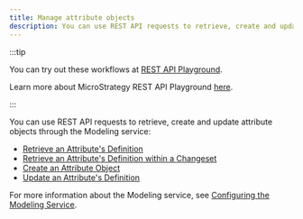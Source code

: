 ```yaml
---
title: Manage attribute objects
description: You can use REST API requests to retrieve, create and update attribute objects through the Modeling service.
---
```


:::tip

You can try out these workflows at [REST API Playground](https://www.postman.com/microstrategysdk/workspace/microstrategy-rest-api/folder/16131298-df3dd3da-b225-4637-93dd-c41579ce1074?ctx=documentation).

Learn more about MicroStrategy REST API Playground [here](/docs/getting-started/playground.md).

:::

You can use REST API requests to retrieve, create and update attribute objects through the Modeling service:

- [Retrieve an Attribute's Definition](./create-an-attribute-object.md)
- [Retrieve an Attribute's Definition within a Changeset](./retrieve-an-attributes-definition-within-a-changeset.md)
- [Create an Attribute Object](./create-an-attribute-object.md)
- [Update an Attribute's Definition](./update-an-attributes-definition.md)

For more information about the Modeling service, see [Configuring the Modeling Service](https://www2.microstrategy.com/producthelp/Current/InstallConfig/en-us/Content/modeling_service.htm).
